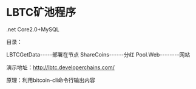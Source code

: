 # LBTC矿池程序



.net Core2.0+MySQL

目录：

LBTCGetData-----部署在节点
ShareCoins------分红
Pool.Web--------网站

演示地址：http://lbtc.developerchains.com/


原理：利用bitcoin-cli命令行输出内容
